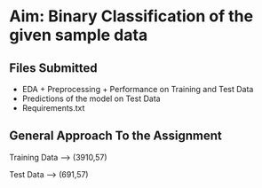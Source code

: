 # Aim: Binary Classification of the given sample data
## Files Submitted
* EDA + Preprocessing + Performance on Training and Test Data
* Predictions of the model on Test Data
* Requirements.txt

## General Approach To the Assignment

Training Data --> (3910,57)

Test Data --> (691,57)
